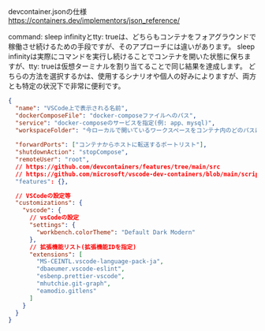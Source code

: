 devcontainer.jsonの仕様
https://containers.dev/implementors/json_reference/

command: sleep infinityとtty: trueは、どちらもコンテナをフォアグラウンドで稼働させ続けるための手段ですが、そのアプローチには違いがあります。
sleep infinityは実際にコマンドを実行し続けることでコンテナを開いた状態に保ちますが、tty: trueは仮想ターミナルを割り当てることで同じ結果を達成します。
どちらの方法を選択するかは、使用するシナリオや個人の好みによりますが、両方とも特定の状況下で非常に便利です。

```json
{
  "name": "VSCode上で表示される名前",
  "dockerComposeFile": "docker-composeファイルへのパス",
  "service": "docker-composeのサービスを指定(例: app、mysql)",
  "workspaceFolder": "今ローカルで開いているワークスペースをコンテナ内のどのパスに配置するかを指定",
  
  "forwardPorts": ["コンテナからホストに転送するポートリスト"],
  "shutdownAction": "stopCompose",
  "remoteUser": "root",
  // https://github.com/devcontainers/features/tree/main/src
  // https://github.com/microsoft/vscode-dev-containers/blob/main/script-library/docs/git-from-src.md
  "features": {},

  // VSCodeの設定等
  "customizations": {
    "vscode": {
      // vsCodeの設定
      "settings": {
        "workbench.colorTheme": "Default Dark Modern"
      },
      // 拡張機能リスト(拡張機能IDを指定)
      "extensions": [
        "MS-CEINTL.vscode-language-pack-ja",
        "dbaeumer.vscode-eslint",
        "esbenp.prettier-vscode",
        "mhutchie.git-graph",
        "eamodio.gitlens"
      ]
    }
  }
}
```
